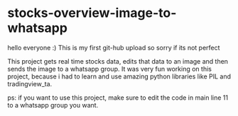 # stocks-overview-image-to-whatsapp
hello everyone :)
This is my first git-hub upload so sorry if its not perfect

This project gets real time stocks data, edits that data to an image and then sends the image to a whatsapp group.
It was very fun working on this project, because i had to learn and use amazing python libraries like PIL and tradingview_ta.

ps: if you want to use this project, make sure to edit the code in main line 11 to a whatsapp group you want.
